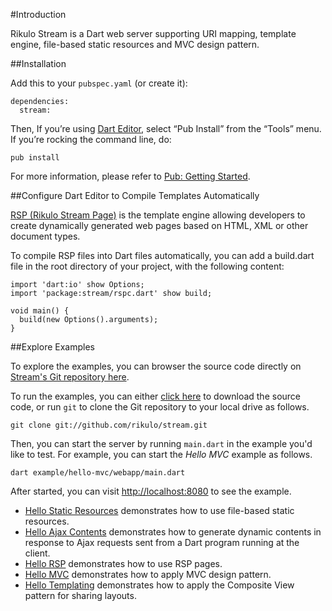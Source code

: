#Introduction

Rikulo Stream is a Dart web server supporting URI mapping, template engine, file-based static resources and MVC design pattern.

##Installation

Add this to your `pubspec.yaml` (or create it):

    dependencies:
      stream:

Then, If you’re using [Dart Editor](http://www.dartlang.org/docs/editor/), select “Pub Install” from the “Tools” menu. If you’re rocking the command line, do:

    pub install

For more information, please refer to [Pub: Getting Started](http://pub.dartlang.org/doc).

##Configure Dart Editor to Compile Templates Automatically

[RSP (Rikulo Stream Page)](../RSP/Fundamentals/RSP_Overview.html) is the template engine allowing developers to create dynamically generated web pages based on HTML, XML or other document types.

To compile RSP files into Dart files automatically, you can add a build.dart file in the root directory of your project, with the following content:

    import 'dart:io' show Options;
    import 'package:stream/rspc.dart' show build;

    void main() {
      build(new Options().arguments);
    }

##Explore Examples

To explore the examples, you can browser the source code directly on [Stream's Git repository here](https://github.com/rikulo/stream).

To run the examples, you can either [click here](https://github.com/rikulo/stream/zipball/master) to download the source code, or run `git` to clone the Git repository to your local drive as follows.

    git clone git://github.com/rikulo/stream.git

Then, you can start the server by running `main.dart` in the example you'd like to test. For example, you can start the *Hello MVC* example as follows.

    dart example/hello-mvc/webapp/main.dart

After started, you can visit [http://localhost:8080](http://localhost:8080) to see the example.

* [Hello Static Resources](https://github.com/rikulo/stream/tree/master/example/hello-static) demonstrates how to use file-based static resources.
* [Hello Ajax Contents](https://github.com/rikulo/stream/tree/master/example/hello-ajax) demonstrates how to generate dynamic contents in response to Ajax requests sent from a Dart program running at the client.
* [Hello RSP](https://github.com/rikulo/stream/tree/master/example/hello-rsp) demonstrates how to use RSP pages.
* [Hello MVC](https://github.com/rikulo/stream/tree/master/example/hello-mvc) demonstrates how to apply MVC design pattern.
* [Hello Templating](https://github.com/rikulo/stream/tree/master/example/hello-templating) demonstrates how to apply the Composite View pattern for sharing layouts.
